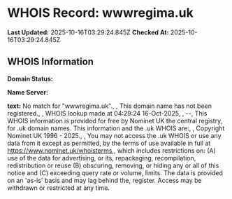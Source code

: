 # WHOIS Record: wwwregima.uk

**Last Updated:** 2025-10-16T03:29:24.845Z
**Checked At:** 2025-10-16T03:29:24.845Z

## WHOIS Information

**Domain Status:** 

**Name Server:** 

**text:** No match for "wwwregima.uk"., , This domain name has not been registered., , WHOIS lookup made at 04:29:24 16-Oct-2025, , --, This WHOIS information is provided for free by Nominet UK the central registry, for .uk domain names. This information and the .uk WHOIS are:, , Copyright Nominet UK 1996 - 2025., , You may not access the .uk WHOIS or use any data from it except as permitted, by the terms of use available in full at https://www.nominet.uk/whoisterms,, which includes restrictions on: (A) use of the data for advertising, or its, repackaging, recompilation, redistribution or reuse (B) obscuring, removing, or hiding any or all of this notice and (C) exceeding query rate or volume, limits. The data is provided on an 'as-is' basis and may lag behind the, register. Access may be withdrawn or restricted at any time.


